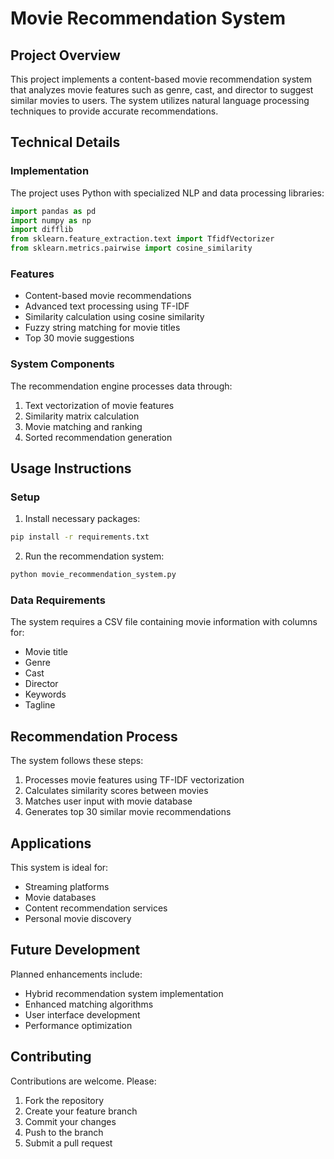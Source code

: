 # Movie Recommendation System

## Project Overview
This project implements a content-based movie recommendation system that analyzes movie features such as genre, cast, and director to suggest similar movies to users. The system utilizes natural language processing techniques to provide accurate recommendations.

## Technical Details

### Implementation
The project uses Python with specialized NLP and data processing libraries:
```python
import pandas as pd
import numpy as np
import difflib
from sklearn.feature_extraction.text import TfidfVectorizer
from sklearn.metrics.pairwise import cosine_similarity
```

### Features
- Content-based movie recommendations
- Advanced text processing using TF-IDF
- Similarity calculation using cosine similarity
- Fuzzy string matching for movie titles
- Top 30 movie suggestions

### System Components
The recommendation engine processes data through:
1. Text vectorization of movie features
2. Similarity matrix calculation
3. Movie matching and ranking
4. Sorted recommendation generation

## Usage Instructions

### Setup
1. Install necessary packages:
```bash
pip install -r requirements.txt
```

2. Run the recommendation system:
```bash
python movie_recommendation_system.py
```

### Data Requirements
The system requires a CSV file containing movie information with columns for:
- Movie title
- Genre
- Cast
- Director
- Keywords
- Tagline

## Recommendation Process
The system follows these steps:
1. Processes movie features using TF-IDF vectorization
2. Calculates similarity scores between movies
3. Matches user input with movie database
4. Generates top 30 similar movie recommendations

## Applications
This system is ideal for:
- Streaming platforms
- Movie databases
- Content recommendation services
- Personal movie discovery

## Future Development
Planned enhancements include:
- Hybrid recommendation system implementation
- Enhanced matching algorithms
- User interface development
- Performance optimization

## Contributing
Contributions are welcome. Please:
1. Fork the repository
2. Create your feature branch
3. Commit your changes
4. Push to the branch
5. Submit a pull request
